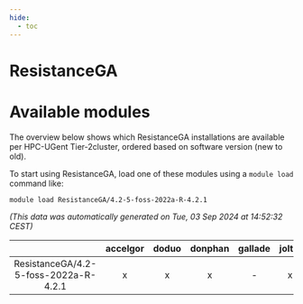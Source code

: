 ```yaml
---
hide:
  - toc
---
```


ResistanceGA
============

# Available modules


The overview below shows which ResistanceGA installations are available per HPC-UGent Tier-2cluster, ordered based on software version (new to old).

To start using ResistanceGA, load one of these modules using a `module load` command like:

```shell
module load ResistanceGA/4.2-5-foss-2022a-R-4.2.1
```

*(This data was automatically generated on Tue, 03 Sep 2024 at 14:52:32 CEST)*  

| |accelgor|doduo|donphan|gallade|joltik|shinx|skitty|
| :---: | :---: | :---: | :---: | :---: | :---: | :---: | :---: |
|ResistanceGA/4.2-5-foss-2022a-R-4.2.1|x|x|x|-|x|-|x|
